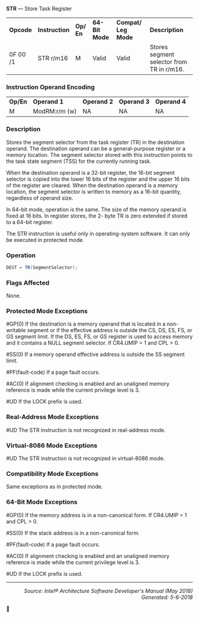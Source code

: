 <b>STR</b> — Store Task Register
<table>
	<tr>
		<td><b>Opcode</b></td>
		<td><b>Instruction</b></td>
		<td><b>Op/ En</b></td>
		<td><b>64-Bit Mode</b></td>
		<td><b>Compat/ Leg Mode</b></td>
		<td><b>Description</b></td>
	</tr>
	<tr>
		<td>0F 00 /1</td>
		<td>STR r/m16</td>
		<td>M</td>
		<td>Valid</td>
		<td>Valid</td>
		<td>Stores segment selector from TR in r/m16.</td>
	</tr>
</table>


### Instruction Operand Encoding
<table>
	<tr>
		<td><b>Op/En</b></td>
		<td><b>Operand 1</b></td>
		<td><b>Operand 2</b></td>
		<td><b>Operand 3</b></td>
		<td><b>Operand 4</b></td>
	</tr>
	<tr>
		<td>M</td>
		<td>ModRM:r/m (w)</td>
		<td>NA</td>
		<td>NA</td>
		<td>NA</td>
	</tr>
</table>


### Description
Stores the segment selector from the task register (TR) in the destination operand. The destination operand can be
a general-purpose register or a memory location. The segment selector stored with this instruction points to the
task state segment (TSS) for the currently running task.

When the destination operand is a 32-bit register, the 16-bit segment selector is copied into the lower 16 bits of the
register and the upper 16 bits of the register are cleared. When the destination operand is a memory location, the
segment selector is written to memory as a 16-bit quantity, regardless of operand size.

In 64-bit mode, operation is the same. The size of the memory operand is fixed at 16 bits. In register stores, the 2-
byte TR is zero extended if stored to a 64-bit register.

The STR instruction is useful only in operating-system software. It can only be executed in protected mode.

### Operation

```java
DEST ← TR(SegmentSelector);
```
### Flags Affected

None.

### Protected Mode Exceptions

<p>#GP(0)
If the destination is a memory operand that is located in a non-writable segment or if the
effective address is outside the CS, DS, ES, FS, or GS segment limit.
If the DS, ES, FS, or GS register is used to access memory and it contains a NULL segment
selector.
If CR4.UMIP = 1 and CPL > 0.
<p>#SS(0)
If a memory operand effective address is outside the SS segment limit.
<p>#PF(fault-code)
If a page fault occurs.
<p>#AC(0)
If alignment checking is enabled and an unaligned memory reference is made while the
current privilege level is 3.
<p>#UD
If the LOCK prefix is used.

### Real-Address Mode Exceptions

<p>#UD
The STR instruction is not recognized in real-address mode.

### Virtual-8086 Mode Exceptions

<p>#UD
The STR instruction is not recognized in virtual-8086 mode.

### Compatibility Mode Exceptions

Same exceptions as in protected mode.

### 64-Bit Mode Exceptions
<p>#GP(0)
If the memory address is in a non-canonical form.
If CR4.UMIP = 1 and CPL > 0.
<p>#SS(0)
If the stack address is in a non-canonical form.
<p>#PF(fault-code)
If a page fault occurs.
<p>#AC(0)
If alignment checking is enabled and an unaligned memory reference is made while the
current privilege level is 3.
<p>#UD
If the LOCK prefix is used.

 --- 
<p align="right"><i>Source: Intel® Architecture Software Developer's Manual (May 2018)<br>Generated: 5-6-2018</i></p>
